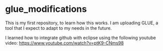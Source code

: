 # glue_modifications
This is my first repository, to learn how this works. I am uploading GLUE, a tool that I expect to adapt to my needs in the future.

I learned how to integrate github with eclipse using the following youtube video:
https://www.youtube.com/watch?v=ptK9-CNms98